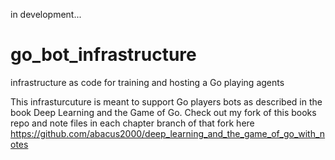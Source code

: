 
in development... 

# go_bot_infrastructure
infrastructure as code for training and hosting a Go playing agents

This infrasturcuture is meant to support Go players bots as described in the book Deep Learning and the Game of Go. 
Check out my fork of this books repo and note files in each chapter branch of that fork here https://github.com/abacus2000/deep_learning_and_the_game_of_go_with_notes
